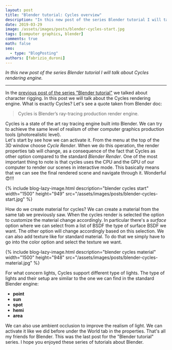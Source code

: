 ```yaml
---
layout: post
title: "Blender tutorial: Cycles overview"
description: "In this new post of the series Blender tutorial I will talk about Cycles."
date: 2019-03-29
image: /assets/images/posts/blender-cycles-start.jpg
tags: [computer graphics, blender]
comments: true
math: false
seo:
  - type: "BlogPosting"
authors: [fabrizio_duroni] 
---
```

 
*In this new post of the series Blender tutorial I will talk about Cycles rendering engine.*

---

In the [previous post of the series "Blender tutorial"](/2019/03/28/blender-tutorial-14-armatures-character-rigging.html) we talked about character rigging. In this post we will talk about the Cycles rendering engine. What is exactly Cycles?
Let's see a quote taken from Blender doc:

> Cycles is Blender’s ray-tracing production render engine.

Cycles is a state of the art ray tracing engine built into Blender. We can try to achieve the same level of realism 
of other computer graphics production tools (photorealistic level).  
Let's start by see how we can activate it. From the menu at the top of the 3D window choose *Cycle Render*. When we 
do this operation, the render properties tab will change, as a consequence of the fact that Cycles as other option 
compared to the standard *Blender Render*. One of the most important thing to note is that cycles uses the CPU and 
the GPU of our computer to render our scenes in interactive mode. This basically means that we can see the final 
rendered scene and navigate through it. Wonderful :heart_eyes:!!!

{% include blog-lazy-image.html description="blender cycles start" width="1500" height="949" src="/assets/images/posts/blender-cycles-start.jpg" %}

How do we create material for cycles? We can create a material from the same tab we previously saw. When the cycles 
render is selected the option to customize the material change accordingly. In particular there's a *surface* option 
where we can select from a list of BSDF the type of surface BSDF we want. The other option will change accordingly 
based on this selection. We can also add texture like for standard material. To do that we simply have to go into the
 color option and select the texture we want.

{% include blog-lazy-image.html description="blender cycles material" width="1500" height="948" src="/assets/images/posts/blender-cycles-material.jpg" %}

For what concern lights, Cycles support different type of lights. The type of lights and their setup are similar to the
 one we can find in the standard Blender engine:

* **point**
* **sun**
* **spot**
* **hemi**
* **area**

We can also use ambient occlusion to improve the realism of light. We can activate it like we did before under the 
World tab in the properties. 
That's all my friends for Blender. This was the last post for the "Blender tutorial" series. I hope you enjoyed these series of tutorials about Blender.
